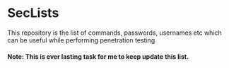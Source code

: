 # SecLists
This repository is the list of commands, passwords, usernames etc which can be useful while performing penetration testing

#### Note: This is ever lasting task for me to keep update this list.
